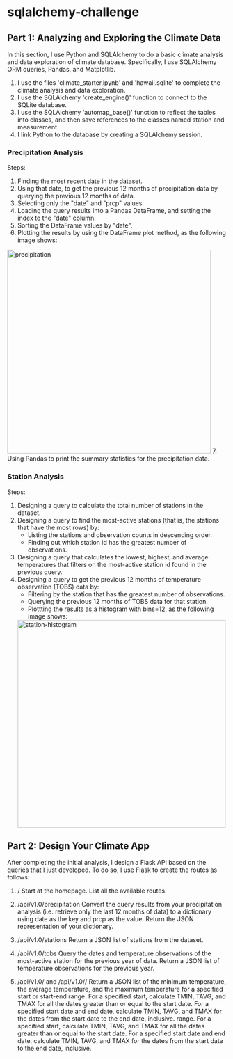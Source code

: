 # sqlalchemy-challenge
 
## Part 1: Analyzing and Exploring the Climate Data

In this section, I use Python and SQLAlchemy to do a basic climate analysis and data exploration of climate database. Specifically, I use SQLAlchemy ORM queries, Pandas, and Matplotlib. 
1. I use the files 'climate_starter.ipynb' and 'hawaii.sqlite' to complete the climate analysis and data exploration.
2. I use the SQLAlchemy 'create_engine()' function to connect to the SQLite database.
3. I use the SQLAlchemy 'automap_base()' function to reflect the tables into classes, and then save references to the classes named station and measurement.
4. I link Python to the database by creating a SQLAlchemy session.

### Precipitation Analysis
Steps:
1. Finding the most recent date in the dataset.
2. Using that date, to get the previous 12 months of precipitation data by querying the previous 12 months of data.
3. Selecting only the "date" and "prcp" values.
4. Loading the query results into a Pandas DataFrame, and setting the index to the "date" column.
5. Sorting the DataFrame values by "date".
6. Plotting the results by using the DataFrame plot method, as the following image shows:
<img width="468" alt="precipitation" src="https://user-images.githubusercontent.com/114604829/226149061-27fa8c84-daaa-425b-9ac4-3d2c3b6d6435.png">
7. Using Pandas to print the summary statistics for the precipitation data.

### Station Analysis
Steps:
1. Designing a query to calculate the total number of stations in the dataset.
2. Designing a query to find the most-active stations (that is, the stations that have the most rows) by:
   - Listing the stations and observation counts in descending order.
   - Finding out which station id has the greatest number of observations.
3. Designing a query that calculates the lowest, highest, and average temperatures that filters on the most-active station id found in the previous query.
4. Designing a query to get the previous 12 months of temperature observation (TOBS) data by:
   - Filtering by the station that has the greatest number of observations.
   - Querying the previous 12 months of TOBS data for that station.
   - Plottting the results as a histogram with bins=12, as the following image shows:
   <img width="478" alt="station-histogram" src="https://user-images.githubusercontent.com/114604829/226149073-f9a38187-5a61-48ca-b2a3-337d318b4bd4.png">


## Part 2: Design Your Climate App

After completing the initial analysis, I design a Flask API based on the queries that I just developed. To do so, I use Flask to create the routes as follows:
1. /
  Start at the homepage.
  List all the available routes.

2. /api/v1.0/precipitation
  Convert the query results from your precipitation analysis (i.e. retrieve only the last 12 months of data) to a dictionary using date as the key and prcp as the
  value.
  Return the JSON representation of your dictionary.

3. /api/v1.0/stations
  Return a JSON list of stations from the dataset.

4. /api/v1.0/tobs
  Query the dates and temperature observations of the most-active station for the previous year of data.
  Return a JSON list of temperature observations for the previous year.

5. /api/v1.0/<start> and /api/v1.0/<start>/<end>
  Return a JSON list of the minimum temperature, the average temperature, and the maximum temperature for a specified start or start-end range.
  For a specified start, calculate TMIN, TAVG, and TMAX for all the dates greater than or equal to the start date.
  For a specified start date and end date, calculate TMIN, TAVG, and TMAX for the dates from the start date to the end date, inclusive.
range.
For a specified start, calculate TMIN, TAVG, and TMAX for all the dates greater than or equal to the start date.
For a specified start date and end date, calculate TMIN, TAVG, and TMAX for the dates from the start date to the end date, inclusive.
